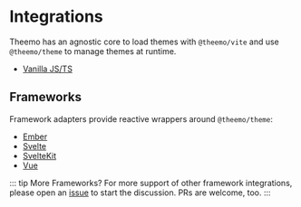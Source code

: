# Integrations

Theemo has an agnostic core to load themes with `@theemo/vite` and use
`@theemo/theme` to manage themes at runtime.

- [Vanilla JS/TS](./vanilla.md)

## Frameworks

Framework adapters provide reactive wrappers around `@theemo/theme`:

- [Ember](./ember.md)
- [Svelte](./svelte.md)
- [SvelteKit](./sveltekit.md)
- [Vue](./vue.md)

::: tip More Frameworks?
For more support of other framework integrations, please open an
[issue](https://github.com/theemo-tokens/theemo/issues) to start the discussion.
PRs are welcome, too.
:::
